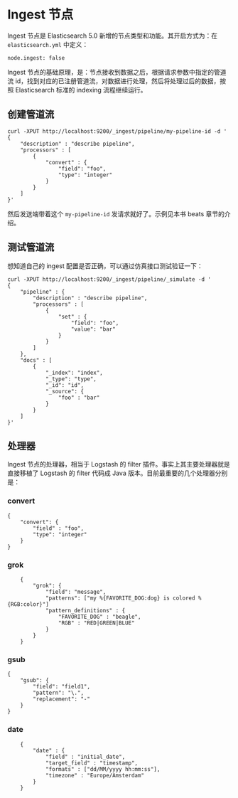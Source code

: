 # Ingest 节点

Ingest 节点是 Elasticsearch 5.0 新增的节点类型和功能。其开启方式为：在 `elasticsearch.yml` 中定义：

```
node.ingest: false
```

Ingest 节点的基础原理，是：节点接收到数据之后，根据请求参数中指定的管道流 id，找到对应的已注册管道流，对数据进行处理，然后将处理过后的数据，按照 Elasticsearch 标准的 indexing 流程继续运行。

## 创建管道流

```
curl -XPUT http://localhost:9200/_ingest/pipeline/my-pipeline-id -d '
{
    "description" : "describe pipeline",
    "processors" : [
        {
            "convert" : {
                "field": "foo",
                "type": "integer"
            }
        }
    ]
}'
```

然后发送端带着这个 `my-pipeline-id` 发请求就好了。示例见本书 beats 章节的介绍。

## 测试管道流

想知道自己的 ingest 配置是否正确，可以通过仿真接口测试验证一下：

```
curl -XPUT http://localhost:9200/_ingest/pipeline/_simulate -d '
{
    "pipeline" : {
        "description" : "describe pipeline",
        "processors" : [
            {
                "set" : {
                    "field": "foo",
                    "value": "bar"
                }
            }
        ]
    },
    "docs" : [
        {
            "_index": "index",
            "_type": "type",
            "_id": "id",
            "_source": {
                "foo" : "bar"
            }
        }
    ]
}'
```

## 处理器

Ingest 节点的处理器，相当于 Logstash 的 filter 插件。事实上其主要处理器就是直接移植了 Logstash 的 filter 代码成 Java 版本。目前最重要的几个处理器分别是：

### convert

```
{
    "convert": {
        "field" : "foo",
        "type": "integer"
    }
}
```

### grok

```
    {
        "grok": {
            "field": "message",
            "patterns": ["my %{FAVORITE_DOG:dog} is colored %{RGB:color}"]
            "pattern_definitions" : {
                "FAVORITE_DOG" : "beagle",
                "RGB" : "RED|GREEN|BLUE"
            }
        }
    }
```

### gsub

```
{
    "gsub": {
        "field": "field1",
        "pattern": "\.",
        "replacement": "-"
    }
}
```

### date

```
    {
        "date" : {
            "field" : "initial_date",
            "target_field" : "timestamp",
            "formats" : ["dd/MM/yyyy hh:mm:ss"],
            "timezone" : "Europe/Amsterdam"
        }
    }
```
